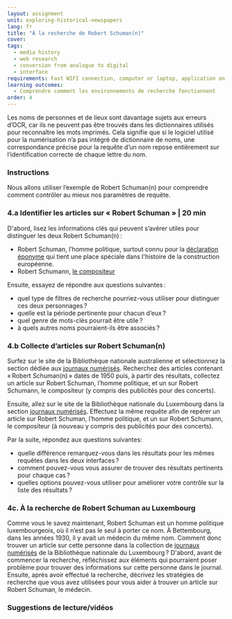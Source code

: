 ```yaml
---
layout: assignment
unit: exploring-historical-newspapers
lang: fr
title: "À la recherche de Robert Schuman(n)"
cover:
tags:
  - media history
  - web research
  - conversion from analogue to digital
  - interface
requirements: Fast WIFI connection, computer or laptop, application on laptop or computer to view video,
learning outcomes:
  - Comprendre comment les environnements de recherche fonctionnent  
order: 4
---
```


Les noms de personnes et de lieux sont davantage sujets aux erreurs d’OCR, car ils ne peuvent pas être trouvés dans les dictionnaires utilisés pour reconnaître les mots imprimés. Cela signifie que si le logiciel utilisé pour la numérisation n’a pas intégré de dictionnaire de noms, une correspondance précise pour la requête d’un nom repose entièrement sur l’identification correcte de chaque lettre du nom. 

<!-- more -->

<!-- briefing-student -->

### Instructions
<!-- section-contents -->
Nous allons utiliser l’exemple de Robert Schuman(n) pour comprendre comment contrôler au mieux nos paramètres de requête. 

<!-- section -->

### 4.a Identifier les articles sur « Robert Schuman » | 20 min
<!-- section-contents -->

D'abord, lisez les informations clés qui peuvent s’avérer utiles pour distinguer les deux Robert Schuman(n)&#x202F;:

- Robert Schuman, l’homme politique, surtout connu pour la [déclaration éponyme](https://www.cvce.eu/obj/la_declaration_de_robert_schuman_paris_9_mai_1950-fr-d27938ef-7d39-4d32-b340-07fe7268e3c3.html) qui tient une place spéciale dans l'histoire de la construction européenne. 
- Robert Schumann, [le compositeur](https://archive.org/details/5706859928_84d6b32e47_o)

Ensuite, essayez de répondre aux questions suivantes&#x202F;:

- quel type de filtres de recherche pourriez-vous utiliser pour distinguer ces deux personnages&#x202F;?
- quelle est la période pertinente pour chacun d’eux&#x202F;?
- quel genre de mots-clés pourrait être utile&#x202F;?
- à quels autres noms pourraient-ils être associés&#x202F;?


<!-- section -->

### 4.b Collecte d’articles sur Robert Schuman(n) 
<!-- section-contents -->

Surfez sur le site de la Bibliothèque nationale australienne et sélectionnez la section dédiée aux [journaux numérisés](https://trove.nla.gov.au). Recherchez des articles contenant «&#x202F;Robert Schuman(n)&#x202F;» datés de 1950 puis, à partir des résultats, collectez un article sur Robert Schuman, l’homme politique, et un sur Robert Schumann, le compositeur (y compris des publicités pour des concerts). 


Ensuite, allez sur le site de la Bibliothèque nationale du Luxembourg dans la section [journaux numérisés](http://www.eluxemburgensia.lu). Effectuez la même requête afin de repérer un article sur Robert Schuman, l’homme politique, et un sur Robert Schumann, le compositeur (à nouveau y compris des publicités pour des concerts).

Par la suite, répondez aux questions suivantes:  
- quelle différence remarquez-vous dans les résultats pour les mêmes requêtes dans les deux interfaces&#x202F;?
- comment pouvez-vous vous assurer de trouver des résultats pertinents pour chaque cas&#x202F;?
- quelles options pouvez-vous utiliser pour améliorer votre contrôle sur la liste des résultats&#x202F;?
 
<!-- section -->


### 4c. À la recherche de Robert Schuman au Luxembourg
<!-- section-contents -->

Comme vous le savez maintenant, Robert Schuman est un homme politique luxembourgeois, où il n’est pas le seul à porter ce nom. À Bettembourg, dans les années 1930, il y avait un médecin du même nom. Comment donc trouver un article sur cette personne dans la collection de [journaux numérisés](http://www.eluxemburgensia.lu) de la Bibliothèque nationale du Luxembourg&#x202F;? D'abord, avant de commencer la recherche, réfléchissez aux éléments qui pourraient poser problème pour trouver des informations sur cette personne dans le journal. Ensuite, après avoir effectué la recherche, décrivez les stratégies de recherche que vous avez utilisées pour vous aider à trouver un article sur Robert Schuman, le médecin.

<!-- section -->

### Suggestions de lecture/vidéos
<!-- section-contents -->
 

<!-- briefing-teacher --> 




